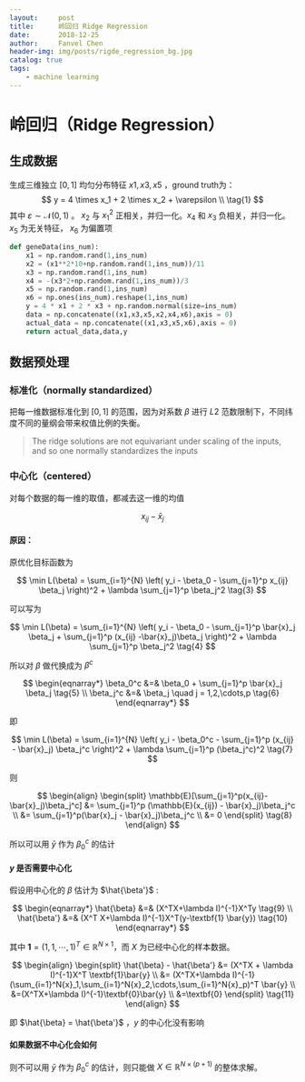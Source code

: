 ```yaml
---
layout:     post
title:      岭回归 Ridge Regression
date:       2018-12-25
author:     Fanvel Chen
header-img: img/posts/rigde_regression_bg.jpg
catalog: true
tags:
    - machine learning
---
```


# 岭回归（Ridge Regression）

## 生成数据
生成三维独立 $[0,1]$ 均匀分布特征 $x1,x3,x5$ ，ground truth为：
$$
y = 4 \times x_1 + 2 \times x_2 + \varepsilon \\ \tag{1}
$$
其中 $\varepsilon \sim \mathcal{N}(0,1)$ 。
$x_2$ 与 $x_1^2$ 正相关，并归一化。$x_4$ 和 $x_3$ 负相关，并归一化。$x_5$ 为无关特征， $x_6​$ 为偏置项

```python
def geneData(ins_num):
	x1 = np.random.rand(1,ins_num)   
	x2 = (x1**2*10+np.random.rand(1,ins_num))/11  
	x3 = np.random.rand(1,ins_num)
	x4 = -(x3*2+np.random.rand(1,ins_num))/3
	x5 = np.random.rand(1,ins_num)
	x6 = np.ones(ins_num).reshape(1,ins_num)
	y = 4 * x1 + 2 * x3 + np.random.normal(size=ins_num)
	data = np.concatenate((x1,x3,x5,x2,x4,x6),axis = 0)
	actual_data = np.concatenate((x1,x3,x5,x6),axis = 0)
	return actual_data,data,y
```

## 数据预处理
### 标准化（normally standardized）
把每一维数据标准化到 $[0,1]$ 的范围，因为对系数 $\beta$ 进行 $L2$ 范数限制下，不同纬度不同的量纲会带来权值比例的失衡。

>The ridge solutions are not equivariant under scaling of the inputs, and so one normally standardizes the inputs

### 中心化（centered）
对每个数据的每一维的取值，都减去这一维的均值

$$
x_{ij} - \bar{x}_j  \tag{2}
$$

#### 原因：
原优化目标函数为

$$
\min L(\beta) = \sum_{i=1}^{N} \left( y_i - \beta_0 - \sum_{j=1}^p x_{ij} \beta_j  \right)^2 +  \lambda \sum_{j=1}^p \beta_j^2   \tag{3}
$$

可以写为

$$
\min L(\beta) = \sum_{i=1}^{N} \left( y_i - \beta_0 - \sum_{j=1}^p \bar{x}_j \beta_j + \sum_{j=1}^p (x_{ij} -\bar{x}_j)\beta_j  \right)^2 +  \lambda \sum_{j=1}^p \beta_j^2   \tag{4}
$$

所以对 $\beta$ 做代换成为 $\beta^{c}$

$$
\begin{eqnarray*}
\beta_0^c &=& \beta_0 + \sum_{j=1}^p \bar{x}_j \beta_j   \tag{5}  \\
\beta_j^c &=& \beta_j \quad j = 1,2,\cdots,p  \tag{6}
\end{eqnarray*}
$$

即

$$
\min L(\beta) = \sum_{i=1}^{N} \left( y_i - \beta_0^c - \sum_{j=1}^p (x_{ij} - \bar{x}_j) \beta_j^c  \right)^2 +  \lambda \sum_{j=1}^p (\beta_j^c)^2   \tag{7}
$$

则

$$
\begin{align}
\begin{split}
\mathbb{E}[\sum_{j=1}^p(x_{ij}-\bar{x}_j)\beta_j^c] &= \sum_{j=1}^p (\mathbb{E}(x_{ij}) - \bar{x}_j)\beta_j^c  \\
&= \sum_{j=1}^p(\bar{x}_j - \bar{x}_j)\beta_j^c   \\
&= 0   
\end{split}   \tag{8}
\end{align}
$$

所以可以用 $\bar{y}$ 作为 $\beta_0^c$ 的估计

#### $y$ 是否需要中心化

假设用中心化的 $\beta$ 估计为 $\hat{\beta'}$ :

$$
\begin{eqnarray*}
\hat{\beta} &=& (X^TX+\lambda I)^{-1}X^Ty  \tag{9}  \\
\hat{\beta'} &=& (X^T X+\lambda I)^{-1}X^T(y-\textbf{1} \bar{y})  \tag{10}
\end{eqnarray*}
$$

其中 $\textbf{1} = (1,1,\cdots,1)^T \in \mathbb{R}^{N \times 1}$，而 $X$ 为已经中心化的样本数据。

$$
\begin{align}
\begin{split}
\hat{\beta} - \hat{\beta'} &= (X^TX + \lambda I)^{-1}X^T \textbf{1}\bar{y} \\
&= (X^TX+\lambda I)^{-1} (\sum_{i=1}^N{x}_1,\sum_{i=1}^N{x}_2,\cdots,\sum_{i=1}^N{x}_p)^T \bar{y}  \\
&=(X^TX+\lambda I)^{-1}\textbf{0}\bar{y} \\
&=\textbf{0}
\end{split}   \tag{11}
\end{align}
$$

即 $\hat{\beta} = \hat{\beta'}$ ，$y$ 的中心化没有影响

#### 如果数据不中心化会如何

 则不可以用 $\bar{y}$ 作为 $\beta_0^c$ 的估计，则只能做 $X \in \mathbb{R}^{N \times (p+1)}$ 的整体求解。 




